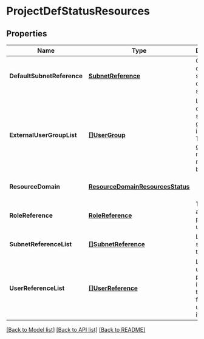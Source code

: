# ProjectDefStatusResources

## Properties
Name | Type | Description | Notes
------------ | ------------- | ------------- | -------------
**DefaultSubnetReference** | [**SubnetReference**](subnet_reference.md) | Optional default subnet if one is specified | [optional] [default to null]
**ExternalUserGroupList** | [**[]UserGroup**](user_group.md) | List of directory service group&#39;s information. Those groups are not managed by Nutanix.  | [optional] [default to null]
**ResourceDomain** | [**ResourceDomainResourcesStatus**](resource_domain_resources_status.md) |  | [optional] [default to null]
**RoleReference** | [**RoleReference**](role_reference.md) | The role assigned to project users | [optional] [default to null]
**SubnetReferenceList** | [**[]SubnetReference**](subnet_reference.md) | List of subnets for the project. | [optional] [default to null]
**UserReferenceList** | [**[]UserReference**](user_reference.md) | List of users in the project including all the users from the users group if provided.  | [optional] [default to null]

[[Back to Model list]](../README.md#documentation-for-models) [[Back to API list]](../README.md#documentation-for-api-endpoints) [[Back to README]](../README.md)
